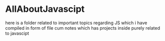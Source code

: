 # AllAboutJavascipt
here is a folder related to important topics regarding JS which i have compiled in form of file cum notes
which has projects inside purely related to javascipt 
